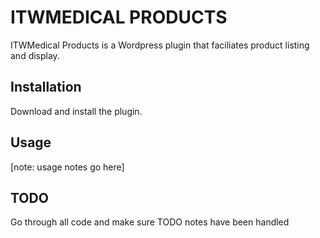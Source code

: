 # ITWMEDICAL PRODUCTS 

ITWMedical Products is a Wordpress plugin that faciliates product listing and display.

## Installation 

Download and install the plugin. 

## Usage 

[note: usage notes go here]

## TODO

Go through all code and make sure TODO notes have been handled 